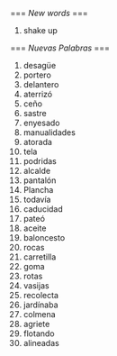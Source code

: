 === *New words* ===

1. shake up

=== *Nuevas Palabras* ===

1. desagüe
2. portero
3. delantero
4. aterrizó
5. ceño
6. sastre
7. enyesado
8. manualidades
9. atorada
10. tela
11. podridas
12. alcalde
13. pantalón
14. Plancha
15. todavía
16. caducidad
17. pateó
18. aceite
19. baloncesto
20. rocas
21. carretilla
22. goma
23. rotas
24. vasijas
25. recolecta
26. jardínaba
27. colmena
28. agriete
29. flotando
30. alineadas
